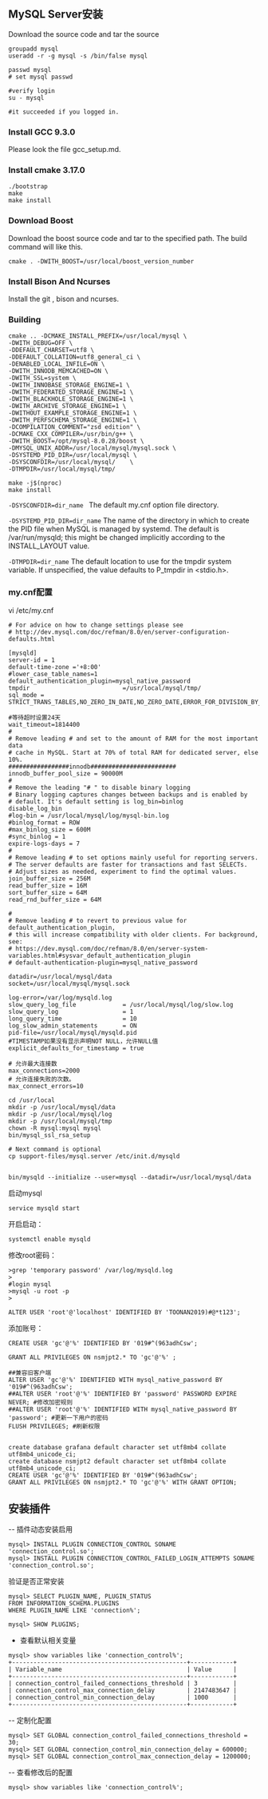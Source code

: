 ## MySQL Server安装

Download the source code and tar the source 

```shell script
groupadd mysql 
useradd -r -g mysql -s /bin/false mysql

passwd mysql
# set mysql passwd

#verify login
su - mysql

#it succeeded if you logged in.
```

### Install GCC 9.3.0

Please look the file gcc_setup.md.


### Install cmake 3.17.0

```
./bootstrap
make
make install
```


### Download Boost

Download the boost source code and tar to the specified path. The build command will like this.

```shell script
cmake . -DWITH_BOOST=/usr/local/boost_version_number
```

### Install Bison And  Ncurses 

Install the git , bison and ncurses.


### Building

```shell script
cmake .. -DCMAKE_INSTALL_PREFIX=/usr/local/mysql \
-DWITH_DEBUG=OFF \
-DDEFAULT_CHARSET=utf8 \
-DDEFAULT_COLLATION=utf8_general_ci \
-DENABLED_LOCAL_INFILE=ON \
-DWITH_INNODB_MEMCACHED=ON \
-DWITH_SSL=system \
-DWITH_INNOBASE_STORAGE_ENGINE=1 \
-DWITH_FEDERATED_STORAGE_ENGINE=1 \
-DWITH_BLACKHOLE_STORAGE_ENGINE=1 \
-DWITH_ARCHIVE_STORAGE_ENGINE=1 \
-DWITHOUT_EXAMPLE_STORAGE_ENGINE=1 \
-DWITH_PERFSCHEMA_STORAGE_ENGINE=1 \
-DCOMPILATION_COMMENT="zsd edition" \
-DCMAKE_CXX_COMPILER=/usr/bin/g++ \
-DWITH_BOOST=/opt/mysql-8.0.28/boost \
-DMYSQL_UNIX_ADDR=/usr/local/mysql/mysql.sock \
-DSYSTEMD_PID_DIR=/usr/local/mysql \
-DSYSCONFDIR=/usr/local/mysql/    \
-DTMPDIR=/usr/local/mysql/tmp/

make -j$(nproc) 
make install
```

`-DSYSCONFDIR=dir_name ` The default my.cnf option file directory.

`-DSYSTEMD_PID_DIR=dir_name`  The name of the directory in which to 
create the PID file when MySQL is managed by systemd. 
The default is /var/run/mysqld; this might be changed 
implicitly according to the INSTALL_LAYOUT value.

`-DTMPDIR=dir_name` The default location to use for the tmpdir system variable.
 If unspecified, the value defaults to P_tmpdir in <stdio.h>.
###  my.cnf配置

vi /etc/my.cnf

```
# For advice on how to change settings please see
# http://dev.mysql.com/doc/refman/8.0/en/server-configuration-defaults.html

[mysqld]
server-id = 1
default-time-zone ='+8:00'
#lower_case_table_names=1
default_authentication_plugin=mysql_native_password
tmpdir                          =/usr/local/mysql/tmp/
sql_mode = STRICT_TRANS_TABLES,NO_ZERO_IN_DATE,NO_ZERO_DATE,ERROR_FOR_DIVISION_BY_ZERO,NO_ENGINE_SUBSTITUTION

#等待超时设置24天
wait_timeout=1814400
#
# Remove leading # and set to the amount of RAM for the most important data
# cache in MySQL. Start at 70% of total RAM for dedicated server, else 10%.
#################innodb########################
innodb_buffer_pool_size = 90000M
#
# Remove the leading "# " to disable binary logging
# Binary logging captures changes between backups and is enabled by
# default. It's default setting is log_bin=binlog
disable_log_bin
#log-bin = /usr/local/mysql/log/mysql-bin.log
#binlog_format = ROW
#max_binlog_size = 600M
#sync_binlog = 1
expire-logs-days = 7
#
# Remove leading # to set options mainly useful for reporting servers.
# The server defaults are faster for transactions and fast SELECTs.
# Adjust sizes as needed, experiment to find the optimal values.
join_buffer_size = 256M
read_buffer_size = 16M
sort_buffer_size = 64M
read_rnd_buffer_size = 64M

#
# Remove leading # to revert to previous value for default_authentication_plugin,
# this will increase compatibility with older clients. For background, see:
# https://dev.mysql.com/doc/refman/8.0/en/server-system-variables.html#sysvar_default_authentication_plugin
# default-authentication-plugin=mysql_native_password

datadir=/usr/local/mysql/data
socket=/usr/local/mysql/mysql.sock

log-error=/var/log/mysqld.log
slow_query_log_file             = /usr/local/mysql/log/slow.log
slow_query_log                  = 1
long_query_time                 = 10
log_slow_admin_statements       = ON
pid-file=/usr/local/mysql/mysqld.pid
#TIMESTAMP如果没有显示声明NOT NULL，允许NULL值
explicit_defaults_for_timestamp = true

# 允许最大连接数
max_connections=2000
# 允许连接失败的次数。
max_connect_errors=10
```

```shell script
cd /usr/local
mkdir -p /usr/local/mysql/data
mkdir -p /usr/local/mysql/log
mkdir -p /usr/local/mysql/tmp
chown -R mysql:mysql mysql
bin/mysql_ssl_rsa_setup

# Next command is optional
cp support-files/mysql.server /etc/init.d/mysqld


bin/mysqld --initialize --user=mysql --datadir=/usr/local/mysql/data
```

启动mysql

```
service mysqld start
```

开启启动：

```
systemctl enable mysqld
```

修改root密码：

```
>grep 'temporary password' /var/log/mysqld.log
>
#login mysql
>mysql -u root -p
>
```

```
ALTER USER 'root'@'localhost' IDENTIFIED BY 'TOONAN2019)#@*t123';

```
添加账号：

```
CREATE USER 'gc'@'%' IDENTIFIED BY '019#^(963adhCsw';

GRANT ALL PRIVILEGES ON nsmjpt2.* TO 'gc'@'%' ;

##兼容旧客户端
ALTER USER 'gc'@'%' IDENTIFIED WITH mysql_native_password BY '019#^(963adhCsw';
##ALTER USER 'root'@'%' IDENTIFIED BY 'password' PASSWORD EXPIRE NEVER; #修改加密规则 
##ALTER USER 'root'@'%' IDENTIFIED WITH mysql_native_password BY 'password'; #更新一下用户的密码 
FLUSH PRIVILEGES; #刷新权限 


create database grafana default character set utf8mb4 collate utf8mb4_unicode_ci;
create database nsmjpt2 default character set utf8mb4 collate utf8mb4_unicode_ci;
CREATE USER 'gc'@'%' IDENTIFIED BY '019#^(963adhCsw';
GRANT ALL PRIVILEGES ON nsmjpt2.* TO 'gc'@'%' WITH GRANT OPTION;

```

## 安装插件

-- 插件动态安装启用
```
mysql> INSTALL PLUGIN CONNECTION_CONTROL SONAME 'connection_control.so';
mysql> INSTALL PLUGIN CONNECTION_CONTROL_FAILED_LOGIN_ATTEMPTS SONAME 'connection_control.so';
```
验证是否正常安装
```
mysql> SELECT PLUGIN_NAME, PLUGIN_STATUS 
FROM INFORMATION_SCHEMA.PLUGINS
WHERE PLUGIN_NAME LIKE 'connection%';

mysql> SHOW PLUGINS;

```


- 查看默认相关变量
```
mysql> show variables like 'connection_control%';
+-------------------------------------------------+------------+
| Variable_name                                   | Value      |
+-------------------------------------------------+------------+
| connection_control_failed_connections_threshold | 3          |
| connection_control_max_connection_delay         | 2147483647 |
| connection_control_min_connection_delay         | 1000       |
+-------------------------------------------------+------------+
```
-- 定制化配置

```
mysql> SET GLOBAL connection_control_failed_connections_threshold = 30;
mysql> SET GLOBAL connection_control_min_connection_delay = 600000;
mysql> SET GLOBAL connection_control_max_connection_delay = 1200000;
```

-- 查看修改后的配置
```
mysql> show variables like 'connection_control%';

```